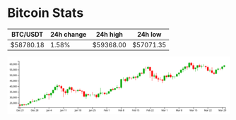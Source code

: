 # Bitcoin Stats

BTC/USDT|24h change|24h high|24h low|
|---|---|---|---|
|$58780.18|1.58%|$59368.00|$57071.35|

<img src="./chart.svg">
